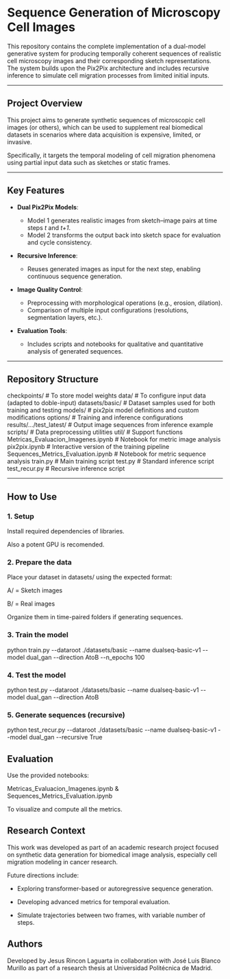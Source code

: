 # Sequence Generation of Microscopy Cell Images

This repository contains the complete implementation of a dual-model generative system for producing temporally coherent sequences of realistic cell microscopy images and their corresponding sketch representations. The system builds upon the Pix2Pix architecture and includes recursive inference to simulate cell migration processes from limited initial inputs.

---

## Project Overview

This project aims to generate synthetic sequences of microscopic cell images (or others), which can be used to supplement real biomedical datasets in scenarios where data acquisition is expensive, limited, or invasive.

Specifically, it targets the temporal modeling of cell migration phenomena using partial input data such as sketches or static frames.

---

## Key Features

- **Dual Pix2Pix Models**: 
  - Model 1 generates realistic images from sketch–image pairs at time steps *t* and *t+1*.
  - Model 2 transforms the output back into sketch space for evaluation and cycle consistency.

- **Recursive Inference**:
  - Reuses generated images as input for the next step, enabling continuous sequence generation.

- **Image Quality Control**:
  - Preprocessing with morphological operations (e.g., erosion, dilation).
  - Comparison of multiple input configurations (resolutions, segmentation layers, etc.).

- **Evaluation Tools**:
  - Includes scripts and notebooks for qualitative and quantitative analysis of generated sequences.

---

## Repository Structure

checkpoints/ # To store model weights
data/ # To configure input data (adapted to doble-input)
datasets/basic/ # Dataset samples used for both training and testing
models/ # pix2pix model definitions and custom modifications
options/ # Training and inference configurations
results/.../test_latest/ # Output image sequences from inference example
scripts/ # Data preprocessing utilities
util/ # Support functions
Metricas_Evaluacion_Imagenes.ipynb # Notebook for metric image analysis
pix2pix.ipynb # Interactive version of the training pipeline
Sequences_Metrics_Evaluation.ipynb # Notebook for metric sequence analysis
train.py # Main training script
test.py # Standard inference script
test_recur.py # Recursive inference script

---

## How to Use

### 1. Setup

Install required dependencies of libraries.

Also a potent GPU is recomended.

### 2. Prepare the data

Place your dataset in datasets/ using the expected format:

A/ = Sketch images

B/ = Real images

Organize them in time-paired folders if generating sequences.

### 3. Train the model
python train.py --dataroot ./datasets/basic --name dualseq-basic-v1 --model dual_gan --direction AtoB --n_epochs 100

### 4. Test the model
python test.py --dataroot ./datasets/basic --name dualseq-basic-v1 --model dual_gan --direction AtoB

### 5. Generate sequences (recursive)
python test_recur.py --dataroot ./datasets/basic --name dualseq-basic-v1 --model dual_gan --recursive True

## Evaluation

Use the provided notebooks:

Metricas_Evaluacion_Imagenes.ipynb & Sequences_Metrics_Evaluation.ipynb

To visualize and compute all the metrics.

## Research Context

This work was developed as part of an academic research project focused on synthetic data generation for biomedical image analysis, especially cell migration modeling in cancer research.

Future directions include:

 - Exploring transformer-based or autoregressive sequence generation.

 - Developing advanced metrics for temporal evaluation.

 - Simulate trajectories between two frames, with variable number of steps.


## Authors

Developed by Jesus Rincon Laguarta in collaboration with José Luis Blanco Murillo as part of a research thesis at Universidad Politécnica de Madrid.
